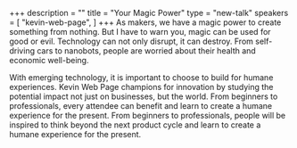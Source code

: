 +++
description = ""
title = "Your Magic Power"
type = "new-talk"
speakers = [
        "kevin-web-page",
]
+++
As makers, we have a magic power to create something from nothing. But I have to warn you, magic can be used for good or evil. Technology can not only disrupt, it can destroy. From self-driving cars to nanobots, people are worried about their health and economic well-being. 

With emerging technology, it is important to choose to build for humane experiences. Kevin Web Page champions for innovation by studying the potential impact not just on businesses, but the world. From beginners to professionals, every attendee can benefit and learn to create a humane experience for the present. From beginners to professionals, people will be inspired to think beyond the next product cycle and learn to create a humane experience for the present.